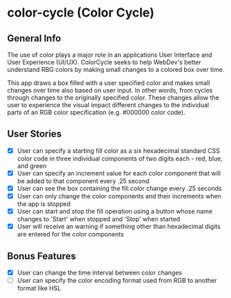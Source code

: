 # color-cycle (Color Cycle)

## General Info

The use of color plays a major role in an applications User Interface and User Experience (UI/UX). ColorCycle seeks to help WebDev's better understand RBG colors by making small changes to a colored box over time.

This app draws a box filled with a user specified color and makes small changes over time also based on user input. In other words, from cycles through changes to the originally specified color. These changes allow the user to experience the visual impact different changes to the individual parts of an RGB color specification (e.g. #000000 color code).

## User Stories

* [x] User can specify a starting fill color as a six hexadecimal standard CSS color code in three individual components of two digits each - red, blue, and green
* [X] User can specify an increment value for each color component that will be added to that component every .25 second
* [X] User can see the box containing the fill color change every .25 seconds
* [X] User can only change the color components and their increments when the app is stopped
* [X] User can start and stop the fill operation using a button whose name changes to 'Start' when stopped and 'Stop' when started
* [X] User will receive an warning if something other than hexadecimal digits are entered for the color components

## Bonus Features

* [X] User can change the time interval between color changes
* [ ] User can specify the color encoding format used from RGB to another format like HSL